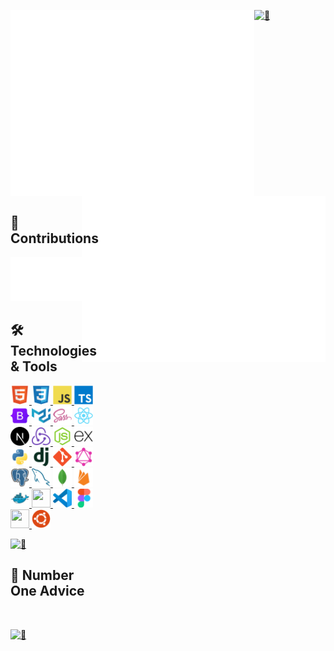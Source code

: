 [<img align="left" width="390" alt="🦑" src="./assets/general.svg">](#)
[<img align="right" width="390" alt="🦑" src="./assets/followups.svg">](#)

[<img width="100%" height="1" alt="🦑" src="https://gist.githubusercontent.com/lowlighter/3c6eaedf50273adfb7a510822672f570/raw/placeholder.svg">](#)

<div style="display:flex;align-items:center;justify-content:space-between;">
  <div>
  <h2> 📶 Contributions</h2>

[<img alt="🦑" src="./assets/contributions.svg">](#)

## 🛠 Technologies & Tools

  <a href="#">
        <img src="https://raw.githubusercontent.com/devicons/devicon/master/icons/html5/html5-original.svg" alt="" width="30" height="30" />
      </a>
    <a href="#">
        <img src="https://raw.githubusercontent.com/devicons/devicon/master/icons/css3/css3-original.svg" alt="" width="30" height="30" />
      </a>
    <a href="#">
        <img src="https://raw.githubusercontent.com/devicons/devicon/master/icons/javascript/javascript-original.svg" alt="" width="30" height="30" />
      </a>
      <a href="#">
        <img src="https://raw.githubusercontent.com/devicons/devicon/master/icons/typescript/typescript-original.svg" alt="" width="30" height="30" />
      </a>
      <a href="#">
        <img src="https://raw.githubusercontent.com/devicons/devicon/master/icons/bootstrap/bootstrap-original.svg" alt="" width="30" height="30" />
      </a>
      <a href="#">
        <img src="https://raw.githubusercontent.com/devicons/devicon/master/icons/materialui/materialui-original.svg" alt="" width="30" height="30" />
      </a>
      <a href="#">
        <img src="https://raw.githubusercontent.com/devicons/devicon/master/icons/sass/sass-original.svg" alt="" width="30" height="30" />
      </a>
      <a href="#">
        <img src="https://raw.githubusercontent.com/devicons/devicon/master/icons/react/react-original.svg" alt="" width="30" height="30" />
      </a>
      <a href="#">
        <img src="https://raw.githubusercontent.com/devicons/devicon/master/icons/nextjs/nextjs-original.svg" alt="" width="30" height="30" />
      </a>
      <a href="#">
        <img src="https://raw.githubusercontent.com/devicons/devicon/master/icons/redux/redux-original.svg" alt="" width="30" height="30" />
      </a>
      <a href="#">
        <img src="https://raw.githubusercontent.com/devicons/devicon/master/icons/nodejs/nodejs-original.svg" alt="" width="30" height="30" />
      </a>
      <a href="#">
        <img src="https://raw.githubusercontent.com/devicons/devicon/master/icons/express/express-original.svg" alt="" width="30" height="30" />
      </a>
      <a href="#">
        <img src="https://raw.githubusercontent.com/devicons/devicon/master/icons/python/python-original.svg" alt="" width="30" height="30" />
      </a>
      <a href="#">
        <img src="https://raw.githubusercontent.com/devicons/devicon/master/icons/django/django-plain.svg" alt="" width="30" height="30" />
      </a>
      <a href="#">
        <img src="https://raw.githubusercontent.com/devicons/devicon/master/icons/git/git-original.svg" alt="" width="30" height="30" />
      </a>
      <a href="#">
        <img src="https://raw.githubusercontent.com/devicons/devicon/master/icons/graphql/graphql-plain.svg" alt="" width="30" height="30" />
      </a>
      <a href="#">
        <img src="https://raw.githubusercontent.com/devicons/devicon/master/icons/postgresql/postgresql-original.svg" alt="" width="30" height="30" />
      </a>
      <a href="#">
        <img src="https://raw.githubusercontent.com/devicons/devicon/master/icons/mysql/mysql-original.svg" alt="" width="30" height="30" />
      </a>
      <a href="#">
        <img src="https://raw.githubusercontent.com/devicons/devicon/master/icons/mongodb/mongodb-original.svg" alt="" width="30" height="30" />
      </a>
      <a href="#">
        <img src="https://raw.githubusercontent.com/devicons/devicon/master/icons/firebase/firebase-plain.svg" alt="" width="30" height="30" />
      </a>
      <a href="#">
        <img src="https://raw.githubusercontent.com/devicons/devicon/master/icons/docker/docker-original.svg" alt="" width="30" height="30" />
      </a>
      <a href="#">
        <img src="https://upload.wikimedia.org/wikipedia/commons/3/35/Tux.svg" alt="" width="30" height="30" />
      </a>
      <a href="#">
        <img src="https://raw.githubusercontent.com/devicons/devicon/master/icons/vscode/vscode-original.svg" alt="" width="30" height="30" />
      </a>
      <a href="#">
        <img src="https://raw.githubusercontent.com/devicons/devicon/master/icons/figma/figma-original.svg" alt="" width="30" height="30" />
      </a>
      <a href="#">
        <img src="https://www.vectorlogo.zone/logos/getpostman/getpostman-icon.svg" alt="" width="30" height="30" />
      </a>
      <a href="#">
        <img src="https://raw.githubusercontent.com/devicons/devicon/master/icons/ubuntu/ubuntu-plain.svg" alt="" width="30" height="30" />
      </a>

[<img width="100%" height="1" alt="🦑" src="https://gist.githubusercontent.com/lowlighter/3c6eaedf50273adfb7a510822672f570/raw/placeholder.svg">](#)

## 📌 Number One Advice

[<img src="https://user-images.githubusercontent.com/79809121/228082561-bc520831-4abb-404a-aee4-13532bc82be8.png" alt="" />](#)

[<img width="100%" height="1" alt="🦑" src="https://gist.githubusercontent.com/lowlighter/3c6eaedf50273adfb7a510822672f570/raw/placeholder.svg">](#)
